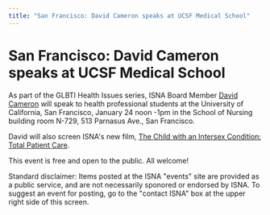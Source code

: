 ```yaml
---
title: "San Francisco: David Cameron speaks at UCSF Medical School"
---
```


# San Francisco: David Cameron speaks at UCSF Medical School

As part of the GLBTI Health Issues series, ISNA Board Member [David Cameron][1] will speak to health professional students at the University of California, San Francisco, January 24 noon -1pm in the School of Nursing building room N-729, 513 Parnasus Ave., San Francisco.  
  
David will also screen ISNA's new film, [The Child with an Intersex Condition: Total Patient Care][2].  
  
This event is free and open to the public. All welcome!  
  
Standard disclaimer: Items posted at the ISNA "events" site are provided as a public service, and are not necessarily sponored or endorsed by ISNA. To suggest an event for posting, go to the "contact ISNA" box at the upper right side of this screen.

 [1]: /about/cameron
 [2]: /totalpatientcare